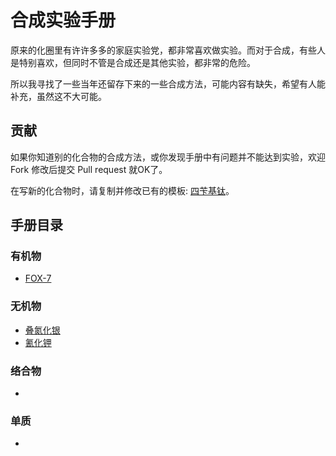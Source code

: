 # 合成实验手册

原来的化圈里有许许多多的家庭实验党，都非常喜欢做实验。而对于合成，有些人是特别喜欢，但同时不管是合成还是其他实验，都非常的危险。

所以我寻找了一些当年还留存下来的一些合成方法，可能内容有缺失，希望有人能补充，虽然这不大可能。

## 贡献

如果你知道别的化合物的合成方法，或你发现手册中有问题并不能达到实验，欢迎 Fork 修改后提交 Pull request 就OK了。

在写新的化合物时，请复制并修改已有的模板: [四苄基钛](docs/handbook/template/四苄基钛.md)。

## 手册目录

### 有机物

* [FOX-7](docs/handbook/organic/FOX-7/FOX-7.md)

### 无机物

* [叠氮化银](docs/handbook/inorganic/叠氮化银/叠氮化银.md)
* [氰化钾](docs/handbook/inorganic/氰化钾/氰化钾.md)

### 络合物

* 

### 单质

* 
